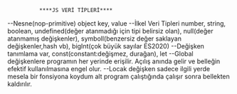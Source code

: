               ****JS VERİ TİPLERİ****
--Nesne(nop-primitive) object  key, value
--İlkel Veri Tipleri number, string, boolean, undefined(değer atanmadığı için tipi belirsiz olan), null(değer atanmamış değişkenler), symboll(benzersiz değer saklayan değişkenler,hash vb), bigInt(çok büyük sayılar ES2020)
--Değişken tanımlama var, const(constant:değişmez, durağan), let 
--Global değişkenlere programın her yerinde erişilir. Açılış anında gelir ve belleğin efektif kullanılmasına engel olur.
--Locak değişken sadece ilgili yerde mesela bir fonsiyona koydum alt program çalıştığında çalışır sonra bellekten kaldırılır.